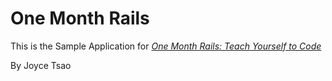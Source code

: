 # One Month Rails 

This is the Sample Application for
[*One Month Rails: Teach Yourself to Code*](http://onemonthrails.com)

By Joyce Tsao 